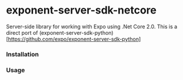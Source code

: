 # exponent-server-sdk-netcore #

Server-side library for working with Expo using .Net Core 2.0.
This is a direct port of (exponent-server-sdk-python)[https://github.com/expo/exponent-server-sdk-python]

### Installation ###



### Usage ###





